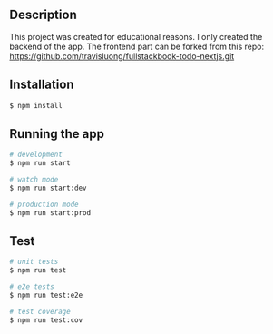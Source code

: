 ## Description

This project was created for educational reasons. I only created the backend of the app. The frontend part can be forked from this repo: https://github.com/travisluong/fullstackbook-todo-nextjs.git

## Installation

```bash
$ npm install
```

## Running the app

```bash
# development
$ npm run start

# watch mode
$ npm run start:dev

# production mode
$ npm run start:prod
```

## Test

```bash
# unit tests
$ npm run test

# e2e tests
$ npm run test:e2e

# test coverage
$ npm run test:cov
```
